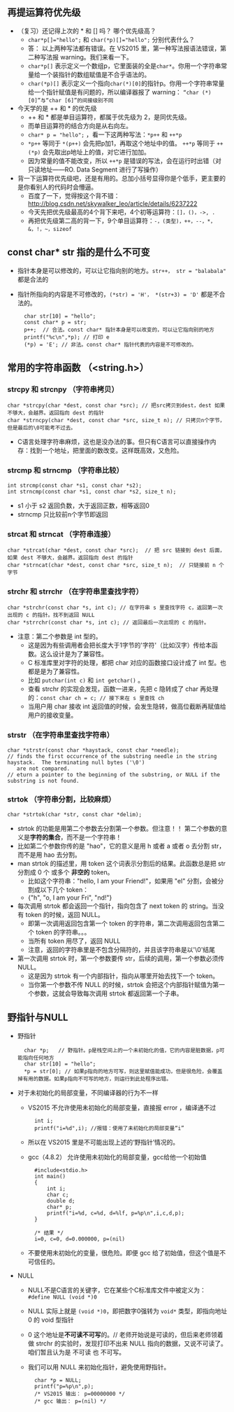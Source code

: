 ## 再提运算符优先级
* （复习）还记得上次的 * 和 [] 吗？ 哪个优先级高？
	* `char*p[]="hello";` 和 `char(*p)[]="hello";` 分别代表什么？
 	* 答： 以上两种写法都有错误。在 VS2015 里，第一种写法报语法错误，第二种写法报 warning。我们来看一下。
 	* `char*p[]` 表示定义一个数组p，它里面装的全是`char*`。你用一个字符串常量给一个装指针的数组赋值是不合乎语法的。
 	* `char(*p)[]` 表示定义一个指向`char(*)[0]`的指针p。你用一个字符串常量给一个指针赋值是有问题的，所以编译器报了 warning：
`“char (*)[0]”与“char [6]”的间接级别不同`
* 今天学的是 ++ 和 * 的优先级
	* ++ 和 * 都是单目运算符，都属于优先级为 2，是同优先级。
	* 而单目运算符的结合方向是从右向左。
	* `char* p = "hello";` ，看一下这两种写法：`*p++` 和 `++*p`
	* `*p++` 等同于 `*(p++)` 会先把p加1，再取这个地址中的值。 `++*p` 等同于 `++(*p)` 会先取出p地址上的值，对它进行加加。
	* 因为常量的值不能改变，所以 `++*p` 是错误的写法，会在运行时出错（对只读地址——RO. Data Segment 进行了写操作）
* 背一下运算符优先级吧，还是有用的。总加小括号显得你是个低手，更主要的是你看别人的代码时会懵逼。  
	* 百度了一下，觉得按这个背不错： http://blog.csdn.net/skywalker_leo/article/details/6237222
	* 今天先把优先级最高的4个背下来吧，4个初等运算符：`[]，()，->, .`
	* 再把优先级第二高的背一下，9个单目运算符：`-，(类型)，++，--，*，&，!，~，sizeof`

## const char* str 指的是什么不可变
* 指针本身是可以修改的，可以让它指向别的地方。`str++， str = "balabala"` 都是合法的
* 指针所指向的内容是不可修改的，`(*str) = 'H'， *(str+3) = 'D'` 都是不合法的。

		char str[10] = "hello";
		const char* p = str;
		p++;  // 合法。const char* 指针本身是可以改变的，可以让它指向别的地方
		printf("%c\n",*p); // 打印 e
		(*p) = 'E'; // 非法。const char* 指针代表的内容是不可修改的。

## 常用的字符串函数 （<string.h>）

### strcpy 和 strcnpy （字符串拷贝）

	char *strcpy(char *dest, const char *src); // 把src拷贝到dest，dest 如果不够大，会越界。返回指向 dest 的指针
	char *strncpy(char *dest, const char *src, size_t n); // 只拷贝n个字节，但是最后的\0可能考不过去。
* C语言处理字符串麻烦，这也是没办法的事。但只有C语言可以直接操作内存：找到一个地址，把里面的数改变。这样既高效，又危险。

### strcmp 和 strncmp （字符串比较）

	int strcmp(const char *s1, const char *s2);
	int strncmp(const char *s1, const char *s2, size_t n);
*  s1 小于 s2 返回负数，大于返回正数，相等返回0
*  strncmp 只比较前n个字节即返回

### strcat 和 strncat （字符串连接）

	char *strcat(char *dest, const char *src);  // 把 src 链接到 dest 后面，如果 dest 不够大，会越界。返回指向 dest 的指针 
	char *strncat(char *dest, const char *src, size_t n);  // 只链接前 n 个字节

### strchr 和 strrchr （在字符串里查找字符）

	char *strchr(const char *s, int c); // 在字符串 s 里查找字符 c，返回第一次出现的 c 的指针。找不到返回 NULL
	char *strrchr(const char *s, int c); // 返回最后一次出现的 c 的指针。
* 注意：第二个参数是 int 型的。
	* 这是因为有些调用者会把长度大于1字节的'字符'（比如汉字）传给本函数。这么设计是为了兼容性。
	* C 标准库里对字符的处理，都把 char 对应的函数接口设计成了 int 型。也都是是为了兼容性。
	* 比如 `putchar(int c)` 和 `int getchar()` 。
	* 查看 strchr 的实现会发现，函数一进来，先把 c 隐转成了 char 再处理的：`const char ch = c; // 接下来在 s 里查找 ch`
	* 当用户用 char 接收 int 返回值的时候，会发生隐转，做高位截断再赋值给用户的接收变量。

### strstr （在字符串里查找字符串）

	char *strstr(const char *haystack, const char *needle);
	// finds the first occurrence of the substring needle in the string haystack.  The terminating null bytes ('\0')
       are not compared.
	// eturn a pointer to the beginning of the substring, or NULL if the substring is not found.

### strtok （字符串分割，比较麻烦）

	char *strtok(char *str, const char *delim);
* strtok 的功能是用第二个参数去分割第一个参数。但注意！！ 第二个参数的意义是**字符的集合**，而不是一个字符串！
* 比如第二个参数你传的是 "hao"，它的意义是用 h 或者 a 或者 o 去分割 str，而不是用 hao 去分割。
* man strtok 的描述里，用 token 这个词表示分割后的结果。此函数总是把 str 分割成 0 个 或多个 **非空的** token。
	* 比如这个字符串："hello, I am your Friend!"，如果用 "el" 分割，会被分割成以下几个 token：
	* {"h", "o, I am your Fri", "nd!"}
* 每次调用 strtok 都会返回一个指针，指向包含了 next token 的 string。当没有 token 的时候，返回 NULL。
	* 即第一次调用返回包含第一个 token 的字符串，第二次调用返回包含第二个 token 的字符串。。。
	* 当所有 token 用尽了，返回 NULL
	* 注意，返回的字符串里是不包含分隔符的，并且该字符串是以'\0'结尾 
* 第一次调用 strtok 时，第一个参数要传 str，后续的调用，第一个参数必须传 NULL。
	* 这是因为 strtok 有一个内部指针，指向从哪里开始去找下一个 token。
	* 当你第一个参数不传 NULL 的时候，strtok 会把这个内部指针赋值为第一个参数，这就会导致每次调用 strtok 都返回第一个子串。

## 野指针与NULL
* 野指针

		char *p;   // 野指针。p是栈空间上的一个未初始化的值，它的内容是脏数据，p可能指向任何地方
		char str[10] = "hello"; 
		*p = str[0]; // 如果p指向的地方可写，则这里赋值能成功，但是很危险，会覆盖掉有用的数据。如果p指向不可写的地方，则运行到此处程序出错。

* 对于未初始化的局部变量，不同编译器的行为不一样
	* VS2015 不允许使用未初始化的局部变量，直接报 error ，编译通不过

			int i;
			printf("i=%d",i); //报错：使用了未初始化的局部变量“i”
	* 所以在 VS2015 里是不可能出现上述的‘野指针’情况的。
	* gcc（4.8.2） 允许使用未初始化的局部变量，gcc给他一个初始值
	
			#include<stdio.h>
			int main()
			{
			    int i;  
			    char c;
			    double d;
			    char* p;
			    printf("i=%d, c=%d, d=%lf, p=%p\n",i,c,d,p);
			}
			
			/* 结果 */
			i=0, c=0, d=0.000000, p=(nil)
	* 不要使用未初始化的变量，很危险。即便 gcc 给了初始值，但这个值是不可信任的。
* NULL 
	* NULL不是C语言的关键字，它在某些个C标准库文件中被定义为： `#define NULL (void *)0`
	* NULL 实际上就是 `(void *)0`，即把数字0强转为 `void*` 类型，即指向地址 0 的 void 型指针
	* 0 这个地址是**不可读不可写**的。// 老师开始说是可读的，但后来老师领着做 strchr 的实验时，发现打印不出来 NULL 指向的数据，又说不可读了。咱们暂且认为是 不可读 也 不可写。
	* 我们可以用 NULL 来初始化指针，避免使用野指针。
	
			char *p = NULL;
			printf("p=%p\n",p);
			/* VS2015 输出： p=00000000 */
			/* gcc 输出： p=(nil) */